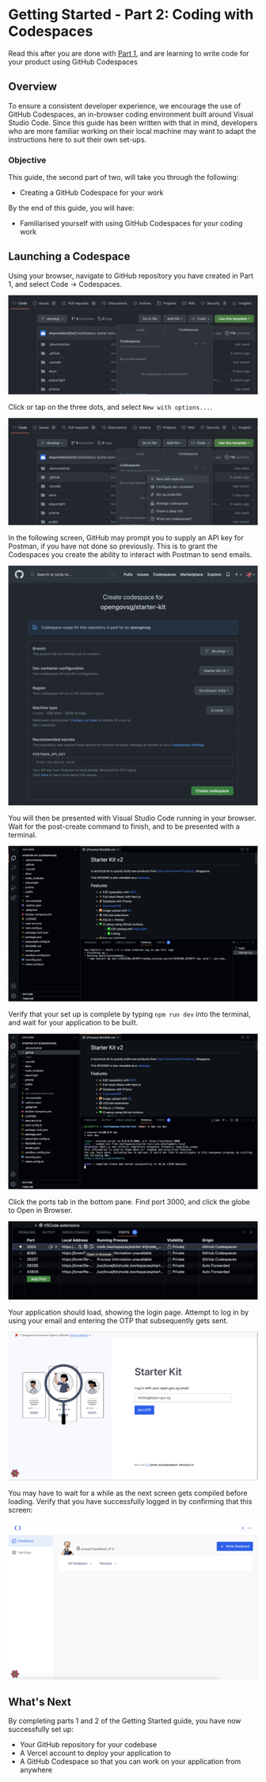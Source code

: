# Getting Started - Part 2: Coding with Codespaces

Read this after you are done with 
[Part 1](../getting-started-1/README.md), and are learning to
write code for your product using GitHub Codespaces

## Overview

To ensure a consistent developer experience, we encourage the use 
of GitHub Codespaces, an in-browser coding environment built around
Visual Studio Code. Since this guide has been written with that
in mind, developers who are more familiar working on their local
machine may want to adapt the instructions here to suit their own
set-ups.

### Objective

This guide, the second part of two, will take you through the following:
- Creating a GitHub Codespace for your work

By the end of this guide, you will have:
- Familiarised yourself with using GitHub Codespaces for your coding work

## Launching a Codespace

Using your browser, navigate to GitHub repository you have created in Part 1,
and select Code -> Codespaces.

![Codespaces Tab](./codespaces-tab.png)

Click or tap on the three dots, and select `New with options...`.

![Codespaces - New With Options](./codespaces-new-with-options.png)

In the following screen, GitHub may prompt you to supply an API key for Postman, 
if you have not done so previously. This is to grant the Codespaces you create the
ability to interact with Postman to send emails.

![Codespaces - Create](./codespaces-create.png)

You will then be presented with Visual Studio Code running in your browser.
Wait for the post-create command to finish, and to be presented with a terminal.

![Codespaces - Post Create Command](./codespaces-post-create-cmd.png)

Verify that your set up is complete by typing `npm run dev` into the terminal,
and wait for your application to be built.

![Codespaces - npm run dev](./codespaces-npm-run-dev.png)

Click the ports tab in the bottom pane. Find port 3000, and click the globe
to Open in Browser.

![Codespaces - Open Port 3000](./codespaces-open-port-3000.png)

Your application should load, showing the login page. Attempt to log in
by using your email and entering the OTP that subsequently gets sent.

![Starter Kit - Login](./starter-kit-login.png)

You may have to wait for a while as the next screen gets compiled before
loading. Verify that you have successfully logged in by confirming that
this screen:

![Starter Kit - Dashboard](./starter-kit-dashboard.png)

## What's Next

By completing parts 1 and 2 of the Getting Started guide, 
you have now successfully set up:
- Your GitHub repository for your codebase
- A Vercel account to deploy your application to
- A GitHub Codespace so that you can work on your application from anywhere
